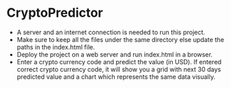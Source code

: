 # CryptoPredictor

- A server and an internet connection is needed to run this project.
- Make sure to keep all the files under the same directory else update the paths in the index.html file.
- Deploy the project on a web server and run index.html in a browser.
- Enter a crypto currency code and predict the value (in USD). If entered correct crypto currency code, it will show you a grid with next 30 days predicted value and a chart which represents the same data visually.

